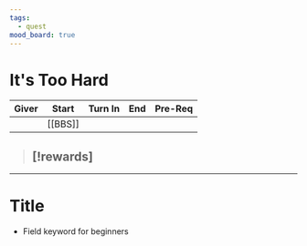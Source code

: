 ```yaml
---
tags:
  - quest
mood_board: true
---
```

# It's Too Hard

| Giver | Start   | Turn In | End | Pre-Req |
| ----- | ------- | ------- | --- | ------- |
|       | [[BBS]] |         |     |         |
> [!rewards]
> - 

---
# Title

- Field keyword for beginners
